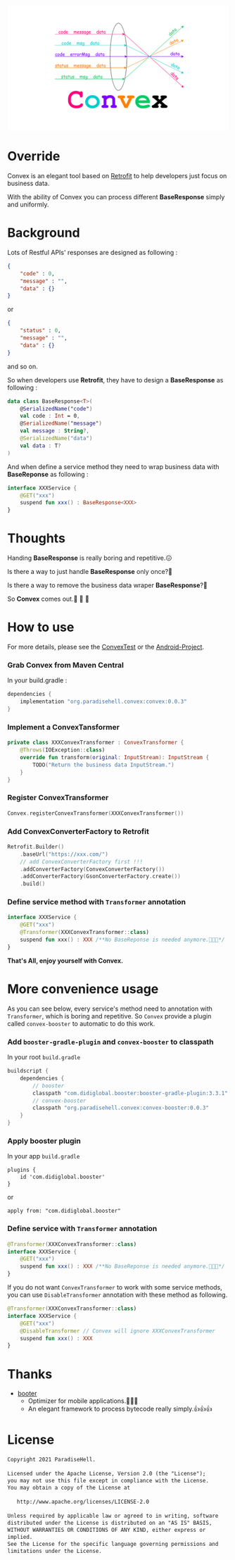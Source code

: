 ![Convex](static/Convex.png)

# Override
Convex is an elegant tool based on [Retrofit](https://github.com/square/retrofit)
to help developers just focus on business data.

With the ability of Convex you can process different **BaseResponse** simply
and uniformly.

# Background
Lots of Restful APIs' responses are designed as following :

```json
{
	"code" : 0,
	"message" : "",
	"data" : {}
}
```

or

```json
{
	"status" : 0,
	"message" : "",
	"data" : {}
}
```

and so on.

So when developers use **Retrofit**, they have to design a **BaseResponse**
as following :

```kotlin
data class BaseResponse<T>(
	@SerializedName("code")
	val code : Int = 0,
	@SerializedName("message")
	val message : String?,
	@SerializedName("data")
	val data : T?
)
```

And when define a service method they need to wrap business data with
**BaseReponse** as following :

```kotlin
interface XXXService {
	@GET("xxx")
	suspend fun xxx() : BaseResponse<XXX>
}
```

# Thoughts

Handing **BaseResponse** is really boring and repetitive.😖

Is there a way to just handle **BaseResponse** only once?🤔

Is there a way to remove the business data wraper **BaseResponse**?🤔

So **Convex** comes out.🎉 🎉 🎉

# How to use

For more details, please see the [ConvexTest](https://github.com/ParadiseHell/convex/blob/main/convex/src/test/kotlin/org/paradisehell/convex/ConvexTest.kt) or the [Android-Project](https://github.com/ParadiseHell/convex/blob/main/app/src/main/java/org/paradisehell/convex/MainActivity.kt).

### Grab Convex from Maven Central

In your build.gradle :

```gradle
dependencies {
    implementation "org.paradisehell.convex:convex:0.0.3"
}
```

### Implement a ConvexTansformer

```kotlin
private class XXXConvexTransformer : ConvexTransformer {
	@Throws(IOException::class)
	override fun transform(original: InputStream): InputStream {
		TODO("Return the business data InputStream.")
	}
}
```

### Register ConvexTransformer

```kotlin
Convex.registerConvexTransformer(XXXConvexTransformer())
```

### Add ConvexConverterFactory to Retrofit

```kotlin
Retrofit.Builder()
	.baseUrl("https://xxx.com/")
	// add ConvexConverterFactory first !!!
	.addConverterFactory(ConvexConverterFactory())
	.addConverterFactory(GsonConverterFactory.create())
	.build()
```

### Define service method with `Transformer` annotation

```kotlin
interface XXXService {
	@GET("xxx")
	@Transformer(XXXConvexTransformer::class)
	suspend fun xxx() : XXX /**No BaseReponse is needed anymore.👻👻👻*/
}
```

**That's All, enjoy yourself with Convex.**

# More convenience usage

As you can see below, every service's method need to annotation with `Transformer`,
which is boring and repetitive. So `Convex` provide a plugin called `convex-booster`
to automatic to do this work.

### Add `booster-gradle-plugin` and `convex-booster` to classpath

In your root `build.gradle`

```gradle
buildscript {
    dependencies {
        // booster
        classpath "com.didiglobal.booster:booster-gradle-plugin:3.3.1"
        // convex-booster
        classpath "org.paradisehell.convex:convex-booster:0.0.3"
    }
}
```

### Apply booster plugin

In your app `build.gradle`
```
plugins {
    id 'com.didiglobal.booster'
}
```

or 

```
apply from: "com.didiglobal.booster"
```

### Define service with `Transformer` annotation

```kotlin
@Transformer(XXXConvexTransformer::class)
interface XXXService {
	@GET("xxx")
	suspend fun xxx() : XXX /**No BaseReponse is needed anymore.👻👻👻*/
}
```

If you do not want `ConvexTransformer` to work with some service methods, you
can use `DisableTransformer` annotation with these method as following.

```kotlin
@Transformer(XXXConvexTransformer::class)
interface XXXService {
	@GET("xxx")
	@DisableTransformer // Convex will ignore XXXConvexTransformer
	suspend fun xxx() : XXX 
}
```

# Thanks

- [booter](https://github.com/didi/booster)
	- Optimizer for mobile applications.🚀🚀🚀
	- An elegant framework to process bytecode really simply.👍👍👍

License
=======

    Copyright 2021 ParadiseHell.

    Licensed under the Apache License, Version 2.0 (the "License");
    you may not use this file except in compliance with the License.
    You may obtain a copy of the License at

       http://www.apache.org/licenses/LICENSE-2.0

    Unless required by applicable law or agreed to in writing, software
    distributed under the License is distributed on an "AS IS" BASIS,
    WITHOUT WARRANTIES OR CONDITIONS OF ANY KIND, either express or implied.
    See the License for the specific language governing permissions and
    limitations under the License.
